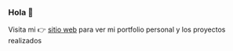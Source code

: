 ### Hola 👋 
Visita mi 👉 [sitio web](https://pinea-rodrigo.netlify.app/) para ver mi portfolio personal y los proyectos realizados


